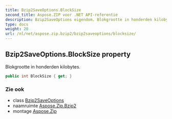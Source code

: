 ```yaml
---
title: Bzip2SaveOptions.BlockSize
second_title: Aspose.ZIP voor .NET API-referentie
description: Bzip2SaveOptions eigendom. Blokgrootte in honderden kilobytes.
type: docs
weight: 20
url: /nl/net/aspose.zip.bzip2/bzip2saveoptions/blocksize/
---
```

## Bzip2SaveOptions.BlockSize property

Blokgrootte in honderden kilobytes.

```csharp
public int BlockSize { get; }
```

### Zie ook

* class [Bzip2SaveOptions](../)
* naamruimte [Aspose.Zip.Bzip2](../../bzip2saveoptions/)
* montage [Aspose.Zip](../../../)


